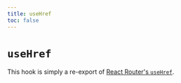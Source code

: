 ```yaml
---
title: useHref
toc: false
---
```


# `useHref`

<docs-info>This hook is simply a re-export of [React Router's `useHref`][rr-usehref].</docs-info>

[rr-usehref]: https://reactrouter.com/hooks/use-href
